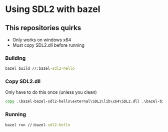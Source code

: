 # Using SDL2 with bazel

## This repositories quirks

* Only works on windows x64
* Must copy SDL2.dll before running

### Building

```bat
bazel build //:bazel-sdl2-hello
```

### Copy SDL2.dll
Only have to do this once (unless you clean)

```bat
copy .\bazel-bazel-sdl2-hello\external\SDL2\lib\x64\SDL2.dll .\bazel-bin\
```

### Running

```bat
bazel run //:bazel-sdl2-hello
```
